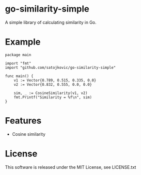 go-similarity-simple
=====================
A simple library of calculating similarity in Go.

Example
=====================

    package main

    import "fmt"
    import "github.com/satojkovic/go-similarity-simple"

    func main() {
	    v1 := Vector{0.789, 0.515, 0.335, 0.0}
	    v2 := Vector{0.832, 0.555, 0.0, 0.0}

        sim, _ := CosineSimilarity(v1, v2)
        fmt.Printf("Similarity = %f\n", sim)
    }


Features
=====================

* Cosine similarity

License
=====================

This software is released under the MIT License, see LICENSE.txt
